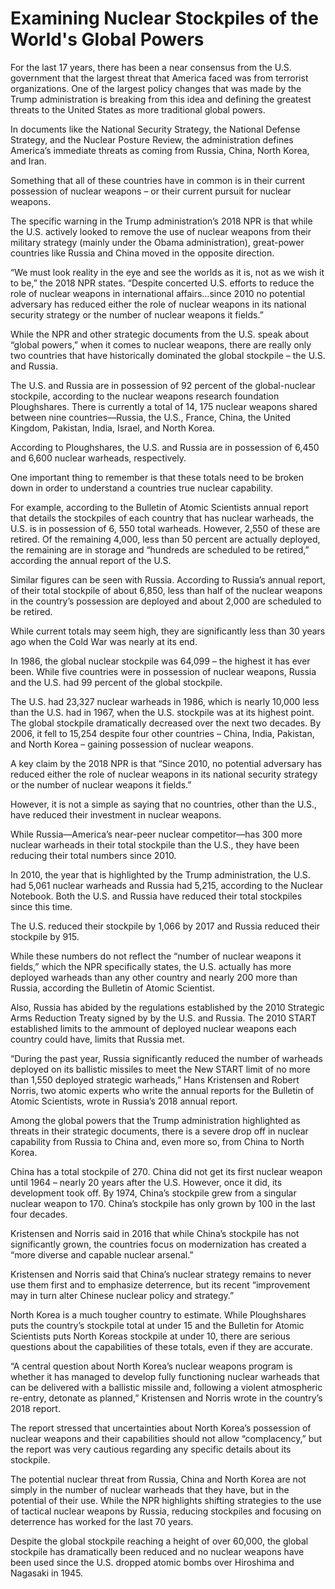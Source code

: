 # Examining Nuclear Stockpiles of the World's Global Powers #

For the last 17 years, there has been a near consensus from the U.S. government that the largest threat that America faced was from terrorist organizations. One of the largest policy changes that was made by the Trump administration is breaking from this idea and defining the greatest threats to the United States as more traditional global powers.

In documents like the National Security Strategy, the National Defense Strategy, and the Nuclear Posture Review, the administration defines America’s immediate threats as coming from Russia, China, North Korea, and Iran.

Something that all of these countries have in common is in their current possession of nuclear weapons – or their current pursuit for nuclear weapons.

The specific warning in the Trump administration’s 2018 NPR is that while the U.S. actively looked to remove the use of nuclear weapons from their military strategy (mainly under the Obama administration), great-power countries like Russia and China moved in the opposite direction. 

“We must look reality in the eye and see the worlds as it is, not as we wish it to be,” the 2018 NPR states. “Despite concerted U.S. efforts to reduce the role of nuclear weapons in international affairs…since 2010 no potential adversary has reduced either the role of nuclear weapons in its national security strategy or the number of nuclear weapons it fields.”

While the NPR and other strategic documents from the U.S. speak about “global powers,” when it comes to nuclear weapons, there are really only two countries that have historically dominated the global stockpile – the U.S. and Russia.

The U.S. and Russia are in possession of 92 percent of the global-nuclear stockpile, according to the nuclear weapons research foundation Ploughshares. There is currently a total of 14, 175 nuclear weapons shared between nine countries—Russia, the U.S., France, China, the United Kingdom, Pakistan, India, Israel, and North Korea. 

According to Ploughshares, the U.S. and Russia are in possession of 6,450 and 6,600 nuclear warheads, respectively.

One important thing to remember is that these totals need to be broken down in order to understand a countries true nuclear capability. 

For example, according to the Bulletin of Atomic Scientists annual report that details the stockpiles of each country that has nuclear warheads, the U.S. is in possession of 6, 550 total warheads. However, 2,550 of these are retired. Of the remaining 4,000, less than 50 percent are actually deployed, the remaining are in storage and “hundreds are scheduled to be retired,” according the annual report of the U.S.

Similar figures can be seen with Russia. According to Russia’s annual report, of their total stockpile of about 6,850, less than half of the nuclear weapons in the country’s possession are deployed and about 2,000 are scheduled to be retired.

While current totals may seem high, they are significantly less than 30 years ago when the Cold War was nearly at its end.

In 1986, the global nuclear stockpile was 64,099 – the highest it has ever been.  While five countries were in possession of nuclear weapons, Russia and the U.S. had 99 percent of the global stockpile.

The U.S. had 23,327 nuclear warheads in 1986, which is nearly 10,000 less than the U.S. had in 1967, when the U.S. stockpile was at its highest point. The global stockpile dramatically decreased over the next two decades. By 2006, it fell to 15,254 despite four other countries – China, India, Pakistan, and North Korea – gaining possession of nuclear weapons.

A key claim by the 2018 NPR is that “Since 2010, no potential adversary has reduced either the role of nuclear weapons in its national security strategy or the number of nuclear weapons it fields.”

However, it is not a simple as saying that no countries, other than the U.S., have reduced their investment in nuclear weapons.

While Russia—America’s near-peer nuclear competitor—has 300 more nuclear warheads in their total stockpile than the U.S., they have been reducing their total numbers since 2010.

In 2010, the year that is highlighted by the Trump administration, the U.S. had 5,061 nuclear warheads and Russia had 5,215, according to the Nuclear Notebook. Both the U.S. and Russia have reduced their total stockpiles since this time. 

The U.S. reduced their stockpile by 1,066 by 2017 and Russia reduced their stockpile by 915.

While these numbers do not reflect the “number of nuclear weapons it fields,” which the NPR specifically states, the U.S. actually has more deployed warheads than any other country and nearly 200 more than Russia, according the Bulletin of Atomic Scientist.

Also, Russia has abided by the regulations established by the 2010 Strategic Arms Reduction Treaty signed by by the U.S. and Russia. The 2010 START established limits to the ammount of deployed nuclear weapons each country could have, limits that Russia met.

“During the past year, Russia significantly reduced the number of warheads deployed on its ballistic missiles to meet the New START limit of no more than 1,550 deployed strategic warheads,” Hans Kristensen and Robert Norris, two atomic experts who write the annual reports for the Bulletin of Atomic Scientists, wrote in Russia’s 2018 annual report.

Among the global powers that the Trump administration highlighted as threats in their strategic documents, there is a severe drop off in nuclear capability from Russia to China and, even more so, from China to North Korea.

China has a total stockpile of 270. China did not get its first nuclear weapon until 1964 – nearly 20 years after the U.S. However, once it did, its development took off. By 1974, China’s stockpile grew from a singular nuclear weapon to 170. China’s stockpile has only grown by 100 in the last four decades.

Kristensen and Norris said in 2016 that while China’s stockpile has not significantly grown, the countries focus on modernization has created a “more diverse and capable nuclear arsenal.”

Kristensen and Norris said that China’s nuclear strategy remains to never use them first and to emphasize deterrence, but its recent “improvement may in turn alter Chinese nuclear policy and strategy.”

North Korea is a much tougher country to estimate. While Ploughshares puts the country’s stockpile total at under 15 and the Bulletin for Atomic Scientists puts North Koreas stockpile at under 10, there are serious questions about the capabilities of these totals, even if they are accurate.

“A central question about North Korea’s nuclear weapons program is whether it has managed to develop fully functioning nuclear warheads that can be delivered with a ballistic missile and, following a violent atmospheric re-entry, detonate as planned,” Kristensen and Norris wrote in the country’s 2018 report.

The report stressed that uncertainties about North Korea’s possession of nuclear weapons and their capabilities should not allow “complacency,” but the report was very cautious regarding any specific details about its stockpile.

The potential nuclear threat from Russia, China and North Korea are not simply in the number of nuclear warheads that they have, but in the potential of their use. While the NPR highlights shifting strategies to the use of tactical nuclear weapons by Russia, reducing stockpiles and focusing on deterrence has worked for the last 70 years. 

Despite the global stockpile reaching a height of over 60,000, the global stockpile has dramatically been reduced and no nuclear weapons have been used since the U.S. dropped atomic bombs over Hiroshima and Nagasaki in 1945.
